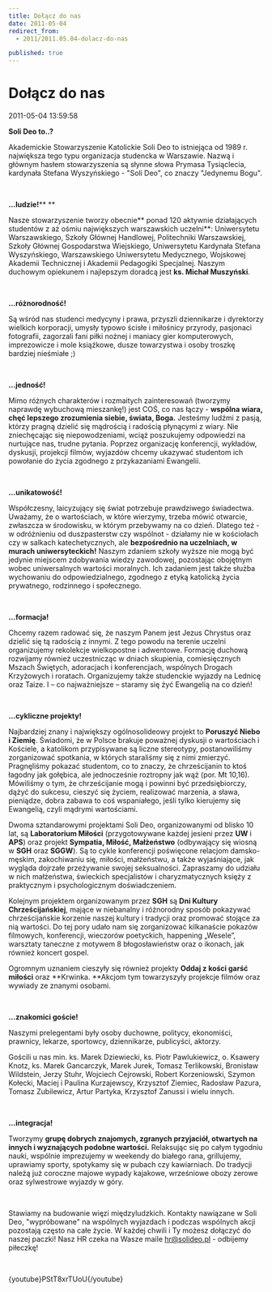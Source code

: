 ```yaml
---
title: Dołącz do nas
date: 2011-05-04
redirect_from: 
  - 2011/2011.05.04-dolacz-do-nas

published: true
---
```




# Dołącz do nas

<time>2011-05-04 13:59:58</time>


**Soli Deo to..?**


Akademickie Stowarzyszenie Katolickie Soli Deo to istniejąca od 1989 r. największa tego typu organizacja studencka w Warszawie. Nazwą i głównym hasłem stowarzyszenia są słynne słowa Prymasa Tysiąclecia, kardynała Stefana Wyszyńskiego - "Soli Deo", co znaczy "Jedynemu Bogu".


 


**…ludzie!**** **


Nasze stowarzyszenie tworzy obecnie** ponad 120 aktywnie działających studentów z aż ośmiu największych warszawskich uczelni**: Uniwersytetu Warszawskiego, Szkoły Głównej Handlowej, Politechniki Warszawskiej, Szkoły Głównej Gospodarstwa Wiejskiego, Uniwersytetu Kardynała Stefana Wyszyńskiego, Warszawskiego Uniwersytetu Medycznego, Wojskowej Akademii Technicznej i Akademii Pedagogiki Specjalnej. Naszym duchowym opiekunem i najlepszym doradcą jest **ks. Michał Muszyński**.


 


**…różnorodność!**


Są wśród nas studenci medycyny i prawa, przyszli dziennikarze i dyrektorzy wielkich korporacji, umysły typowo ścisłe i miłośnicy przyrody, pasjonaci fotografii, zagorzali fani piłki nożnej i maniacy gier komputerowych, imprezowicze i mole książkowe, dusze towarzystwa i osoby troszkę bardziej nieśmiałe ;)


 


**…jedność!**


Mimo różnych charakterów i rozmaitych zainteresowań (tworzymy naprawdę wybuchową mieszankę!) jest COŚ, co nas łączy - **wspólna wiara, chęć lepszego zrozumienia siebie, świata, Boga.** Jesteśmy ludźmi z pasją, którzy pragną dzielić się mądrością i radością płynącymi z wiary. Nie zniechęcając się niepowodzeniami, wciąż poszukujemy odpowiedzi na nurtujące nas, trudne pytania. Poprzez organizację konferencji, wykładów, dyskusji, projekcji filmów, wyjazdów chcemy ukazywać studentom ich powołanie do życia zgodnego z przykazaniami Ewangelii.


 


**…unikatowość!**


Współczesny, laicyzujący się świat potrzebuje prawdziwego świadectwa. Uważamy, że o wartościach, w które wierzymy, trzeba mówić otwarcie, zwłaszcza w środowisku, w którym przebywamy na co dzień. Dlatego też - w odróżnieniu od duszpasterstw czy wspólnot - działamy nie w kościołach czy w salkach katechetycznych, ale **bezpośrednio na uczelniach, w murach uniwersyteckich!** Naszym zdaniem szkoły wyższe nie mogą być jedynie miejscem zdobywania wiedzy zawodowej, pozostając obojętnym wobec uniwersalnych wartości moralnych. Ich zadaniem jest także służba wychowaniu do odpowiedzialnego, zgodnego z etyką katolicką życia prywatnego, rodzinnego i społecznego.


 


**…formacja!**


Chcemy razem radować się, że naszym Panem jest Jezus Chrystus oraz dzielić się tą radością z innymi. Z tego powodu na terenie uczelni organizujemy rekolekcje wielkopostne i adwentowe. Formację duchową rozwijamy również uczestnicząc w dniach skupienia, comiesięcznych Mszach Świętych, adoracjach i konferencjach, wspólnych Drogach Krzyżowych i roratach. Organizujemy także studenckie wyjazdy na Lednicę oraz Taize. I – co najważniejsze – staramy się żyć Ewangelią na co dzień!


 


**…cykliczne projekty!**


Najbardziej znany i największy ogólnosolideowy projekt to **Poruszyć Niebo i Ziemię**. Świadomi, że w Polsce brakuje poważnej dyskusji o wartościach i Kościele, a katolikom przypisywane są liczne stereotypy, postanowiliśmy zorganizować spotkania, w których staraliśmy się z nimi zmierzyć. Pragnęliśmy pokazać studentom, co to znaczy, że chrześcijanin to ktoś łagodny jak gołębica, ale jednocześnie roztropny jak wąż (por. Mt 10,16). Mówiliśmy o tym, że chrześcijanie mogą i powinni być przedsiębiorczy, dążyć do sukcesu, cieszyć się życiem, realizować marzenia, a sława, pieniądze, dobra zabawa to coś wspaniałego, jeśli tylko kierujemy się Ewangelią, czyli mądrymi wartościami.


Dwoma sztandarowymi projektami Soli Deo, organizowanymi od blisko 10 lat, są **Laboratorium Miłości** (przygotowywane każdej jesieni przez **UW** i **APS**) oraz projekt **Sympatia, Miłość, Małżeństwo** (odbywający się wiosną w **SGH** oraz **SGGW**). Są to cykle konferencji poświęcone relacjom damsko-męskim, zakochiwaniu się, miłości, małżeństwu, a także wyjaśniające, jak wygląda dojrzałe przeżywanie swojej seksualności. Zapraszamy do udziału w nich małżeństwa, świeckich specjalistów i charyzmatycznych księży z praktycznym i psychologicznym doświadczeniem.


Kolejnym projektem organizowanym przez **SGH** są **Dni Kultury Chrześcijańskiej**, mające w niebanalny i różnorodny sposób pokazywać chrześcijańskie korzenie naszej kultury i tradycji oraz promować stojące za nią wartości. Do tej pory udało nam się zorganizować kilkanaście pokazów filmowych, konferencji, wieczorów poetyckich, happening „Wesele”, warsztaty taneczne z motywem 8 błogosławieństw oraz o ikonach, jak również koncert gospel.


Ogromnym uznaniem cieszyły się również projekty **Oddaj z kości garść miłości** oraz **Krwinka. **Akcjom tym towarzyszyły projekcje filmów oraz wywiady ze znanymi osobami.


 


**…znakomici goście!**


Naszymi prelegentami były osoby duchowne, politycy, ekonomiści, prawnicy, lekarze, sportowcy, dziennikarze, publicyści, aktorzy.


Gościli u nas min. ks. Marek Dziewiecki, ks. Piotr Pawlukiewicz, o. Ksawery Knotz, ks. Marek Gancarczyk, Marek Jurek, Tomasz Terlikowski, Bronisław Wildstein, Jerzy Stuhr, Wojciech Cejrowski, Robert Korzeniowski, Szymon Kołecki, Maciej i Paulina Kurzajewscy, Krzysztof Ziemiec, Radosław Pazura, Tomasz Zubilewicz, Artur Partyka, Krzysztof Zanussi i wielu innych.


 


**…integracja!**


Tworzymy **grupę dobrych znajomych, zgranych przyjaciół, otwartych na innych i wyznających podobne wartości.** Relaksując się po całym tygodniu nauki, wspólnie imprezujemy w weekendy do białego rana, grillujemy, uprawiamy sporty, spotykamy się w pubach czy kawiarniach. Do tradycji należą już coroczne majowe wypady kajakowe, wrześniowe obozy zerowe oraz sylwestrowe wyjazdy w góry.


 


Stawiamy na budowanie więzi międzyludzkich. Kontakty nawiązane w Soli Deo, "wypróbowane" na wspólnych wyjazdach i podczas wspólnych akcji pozostają często na całe życie. W każdej chwili i Ty możesz dołączyć do naszej paczki! Nasz HR czeka na Wasze maile hr@solideo.pl - odbijemy piłeczkę!


 


{youtube}PStT8xrTUoU{/youtube}


<!--{{json:{"created_date":"2011-05-04 13:59:58","publish_down":"0000-00-00 00:00:00","id":"156"}}}-->